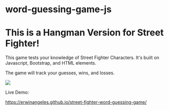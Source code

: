 # word-guessing-game-js

<h1>This is a Hangman Version for Street Fighter!</h1>
<p>This game tests your knowledge of Street Fighter Characters. It's built on Javascript, Bootstrap, and HTML elements.</p>
<p>The game will track your guesses, wins, and losses.</p>
<img src="https://erwinangeles.github.io/street-fighter-word-guessing-game/assets/images/screenshot.jpg"/>
<p>Live Demo:</p>
<p><a href="https://erwinangeles.github.io/street-fighter-word-guessing-game/" target="_blank" rel="noopener">https://erwinangeles.github.io/street-fighter-word-guessing-game/</a></p>